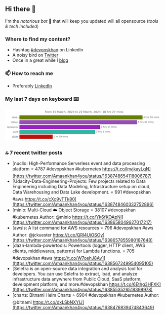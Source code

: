 <!--- [![Hits](https://hits.seeyoufarm.com/api/count/incr/badge.svg?url=https%3A%2F%2Fgithub.com%2Fakhan4u%2Fhit-counter&count_bg=%2379C83D&title_bg=%23555555&icon=&icon_color=%23E7E7E7&title=visits&edge_flat=false)](https://hits.seeyoufarm.com) --->

## Hi there 👋

I'm the _notorious bot_ 🤣 that will keep you updated will all opensource (_tools & tech included_) 

### Where to find my content?

* Hashtag [#devopskhan](https://www.linkedin.com/feed/hashtag/devopskhan) on LinkedIn
* A noisy bird on [Twitter](https://twitter.com/Amaankhan4you)
* Once in a great while I [blog](https://linuxparrot.netlify.app) 


### 📫 **How to reach me**

* Preferably [LinkedIn](https://www.linkedin.com/in/amaan-khan-linux-ninja)

### My last 7 days on keyboard ⌨️

<img src="https://github.com/akhan4u/akhan4u/blob/main/images/stat.svg" alt="Amaan's Wakatime Activity!"/>

### 🔝 7 recent twitter posts
<!-- DEVDOJO:START -->
- [nuclio: High-Performance Serverless event and data processing platform
⭐️ 4787
#devopskhan #kubernetes
https://t.co/lrwjkayLqN](https://twitter.com/Amaankhan4you/status/1638748654118006787)
- [Udacity-Data-Engineering-Projects: Few projects related to Data Engineering including Data Modeling, Infrastructure setup on cloud, Data Warehousing and Data Lake development.
⭐️ 991
#devopskhan #aws
https://t.co/cXo9yTTk80](https://twitter.com/Amaankhan4you/status/1638748460332752896)
- [minio: Multi-Cloud :cloud: Object Storage 
⭐️ 38107
#devopskhan #kubernetes
Author: @minio
https://t.co/Yk6fKOApNi](https://twitter.com/Amaankhan4you/status/1638658049627017217)
- [awsls: A list command for AWS resources
⭐️ 796
#devopskhan #aws
Author: @jckuester
https://t.co/QRl4UiOSOy](https://twitter.com/Amaankhan4you/status/1638657855980187648)
- [dazn-lambda-powertools: Powertools &lpar;logger, HTTP client, AWS clients, middlewares, patterns&rpar; for Lambda functions.
⭐️ 705
#devopskhan #aws
https://t.co/W7oehJ8Av1](https://twitter.com/Amaankhan4you/status/1638567249954095105)
- [Selefra is an open-source data integration and analysis tool for developers. You can use Selefra to extract, load, and analyze infrastructure data anywhere from Public Cloud, SaaS platform, development platform, and more.#devopskhan https://t.co/6Ethg3HFXK](https://twitter.com/Amaankhan4you/status/1638553526518398978)
- [charts: Bitnami Helm Charts
⭐️ 6904
#devopskhan #kubernetes
Author: @bitnami
https://t.co/dxLSbNXYIJ](https://twitter.com/Amaankhan4you/status/1638476839474843649)
<!-- DEVDOJO:END -->

<!-- ![Amaan's GitHub stats](https://github-readme-stats.vercel.app/api?username=akhan4u&count_private=true&show_icons=true&hide=contribs) -->
